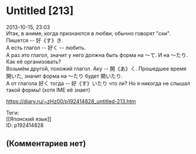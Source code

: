 Untitled [213]
==============

  
2013-10-15, 23:03  
 Итак, в аниме, когда признаются в любви, обычно говорят "ски". Пишется -- 好《す》き.   
 А есть глагол -- 好く -- любить.   
 А раз это глагол, значит у него должна быть форма на ～て. И на ～たり. Как её организовать?   
 Возьмём другой, похожий глагол. Аку -- 開《あ》く. Прошедшее время 開いた, значит форма на ～たり будет 開いたり.   
 А от глагола 好く тогда -- 好《す》いたり что ли? Но я никогда не слышал такой формы! (хотя IME её знает)   
  
<https://diary.ru/~zHz00/p192414828_untitled-213.htm>  
  
Теги:  
[[Японский язык]]  
ID: p192414828  


(Комментариев нет)
------------------